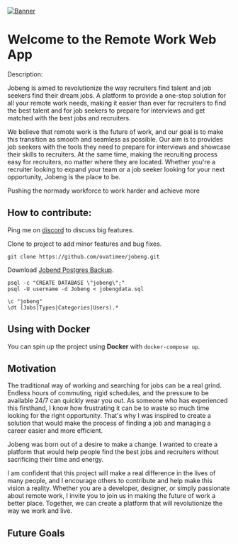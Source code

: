 [![Banner](https://i.postimg.cc/fyySTx63/The-Future-Is-remote.png)](https://jobeng.vercel.com)

# Welcome to the Remote Work Web App

Description:

Jobeng is aimed to revolutionize the way recruiters find talent and job seekers find their dream jobs.
A platform to provide a one-stop solution for all your remote work needs,
making it easier than ever for recruiters to find the best talent and for job seekers to prepare for interviews and get matched with the best jobs and recruiters.

We believe that remote work is the future of work, and our goal is to make this transition as smooth and seamless as possible.
Our aim is to provides job seekers with the tools they need to prepare for interviews and showcase their skills to recruiters.
At the same time, making the recruiting process easy for recruiters, no matter where they are located.
Whether you're a recruiter looking to expand your team or a job seeker looking for your next opportunity, Jobeng is the place to be.

Pushing the normady workforce to work harder and achieve more

## How to contribute:

Ping me on [discord]() to discuss big features.

Clone to project to add minor features and bug fixes.

```
git clone https://github.com/ovatimee/jobeng.git

```
Download [Jobend Postgres Backup]().

```
psql -c "CREATE DATABASE \"jobeng\";"
psql -U username -d Jobeng < jobengdata.sql
```

```
\c "jobeng"
\dt (Jobs|Types|Categories|Users).*
```
## Using with Docker

You can spin up the project using **Docker** with `docker-compose up`.

## Motivation

The traditional way of working and searching for jobs can be a real grind. Endless hours of commuting, rigid schedules, and the pressure to be available 24/7 can quickly wear you out. 
As someone who has experienced this firsthand, I know how frustrating it can be to waste so much time looking for the right opportunity.
That's why I was inspired to create a solution that would make the process of finding a job and managing a career easier and more efficient.

Jobeng was born out of a desire to make a change. I wanted to create a platform that would help people find the best jobs and recruiters without sacrificing their time and energy. 

I am confident that this project will make a real difference in the lives of many people, and I encourage others to contribute and help make this vision a reality. 
Whether you are a developer, designer, or simply passionate about remote work, I invite you to join us in making the future of work a better place. 
Together, we can create a platform that will revolutionize the way we work and live.

## Future Goals

